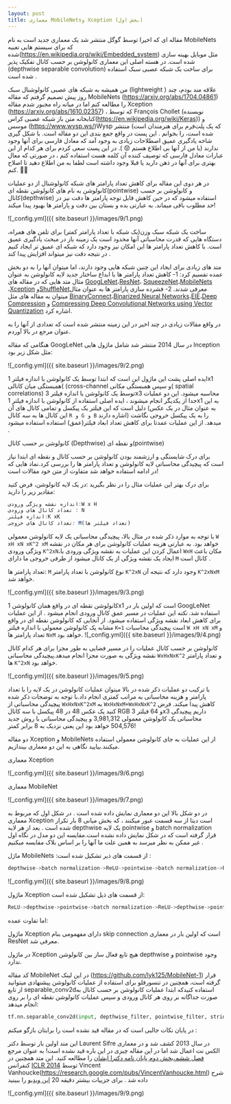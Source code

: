 ```yaml
---
layout: post
title: معماری MobileNetsو Xception (بخش اول)
---
```

مقاله ای که اخیرا توسط گوگل منتشر شد یک معماری جدید است به نام MobileNets که برای سیستم هایی تعبیه شده(https://en.wikipedia.org/wiki/Embedded_system) مثل موبایل بهینه سازی شده است. در هسته اصلی این معماری کانولوشن بر حسب کانال تفکیک پذیر (depthwise separable convolution) برای ساخت یک شبکه عصبی سبک استفاده شده است .

من همیشه به شبکه های عصبی کانولوشنال سبک (lightweight ) علاقه مند بودم، چند روز پیش تصمیم گرفتم که مقاله MobileNets  (https://arxiv.org/abs/1704.04861) را مطالعه کنم اما در میانه راه مجبور شدم مقاله Xception (https://arxiv.org/abs/1610.02357) ، که توسط François Chollet (نویسنده کتابخانه متن باز شبکه عصبی کراس(https://en.wikipedia.org/wiki/Keras)) و موسس (https://www.wysp.ws/)Wysp که یک پلت‌فرم برای هنرمندان است) منتشر شده است، را بخوانم . این پست در واقع جمع بندی این دو مقاله است. با شکل گیری شاخه یادگیری عمیق اصطلاحات زیادی به وجود آمد که معادل فارسی برای آنها وجود ندارند (یا من از آنها بی اطلاع هستم 😟 ). در این پست سعی کردم برای هر کدام از این عبارات معادل فارسی که توصیف کننده آن کلمه هست استفاده کنم ، در صورتی که معال بهتری برای آنها در ذهن دارید یا قبلا وجود داشته است لطفا به من اطلاع دهید تا اصلاح کنم. 🙏🏽

در هر دوی این مقاله برای کاهش تعداد پارامتر های شبکه کانولوشنال از دو عملیات کانولوشن به نام های کانولوشن نقطه ای(pointwise) و کانولوشن بر حسب کانال(depthwise) استفاده میشود که در حین کاهش قابل توجه پارامتر ها دقت نیز در حد مطلوب باقی میماند. به عبارتی بده و بستان بین دقت و پارامتر ها بهبود پیدا میکند!

![_config.yml]({{ site.baseurl }}/images/9/1.png)

ساخت یک شبکه سبک وزن(یک شبکه با تعداد پارامتر کمتر) برای تلفن های همراه، دستگاه هایی که قدرت محاسباتی آنها محدود است یک زمینه باز در مبحث یادگیری عمیق است. با کاهش تعداد پارامتر ها این امکان نیز وجود دارد که شبکه ای عمیق تر ایجاد کنیم در نتیجه دقت نیز میتواند افزایش پیدا کند .  

متد های زیادی برای ایجاد این چنین شبکه هایی وجود دارند، اما میتوان آنها را به دو بخش عمده تقسیم کرد: 
1-	کاهش تعداد پارامتر ها با ابداع ساختار جدید لایه کانولوشن 
به عنوان مثال متد هایی که در مقاله های [GoogLeNet](https://arxiv.org/abs/1409.4842)،[ResNet](https://arxiv.org/abs/1512.03385)، [SqueezeNet](https://arxiv.org/abs/1602.07360)،[MobileNets](https://arxiv.org/abs/1704.04861) ،[Xception](https://arxiv.org/abs/1704.04861) و[ShuffleNet](https://arxiv.org/pdf/1707.01083.pdf)معرفی شدند.
2-	فشرده سازی پارامتر ها
به عنوان مثال میتوان به مقاله های مثل [BinaryConnect](https://arxiv.org/abs/1511.00363)،[Binarized Neural Networks](https://arxiv.org/abs/1602.02830)،[EIE](https://arxiv.org/abs/1602.01528)،[Deep Compression](https://arxiv.org/abs/1510.00149) و [Compressing Deep Convolutional Networks using Vector Quantization](https://arxiv.org/abs/1412.6115) اشاره کرد.

در واقع مقالات زیادی در چند اخیر در این زمینه منتشر شده است که تعدادی از آنها را به عنوان مرجع در بالا آوردم.

هنگامی که مقاله GoogLeNet در سال 2014 منتشر شد شامل ماژول هایی Inception مثل شکل زیر بود:

 ![_config.yml]({{ site.baseurl }}/images/9/2.png)

ایده اصلی پشت این ماژول این است که ابتدا توسط یک کانولوشن با اندازه فیلتر 1x1 همبستگی میان کانالی( (cross-channel  و سپس همبستگی مکانی( spatial correlations) توسط یک کانولوشن یا اندازه فیلتر 3x3 محاسبه میشود. این دو عملیات جدا از یکدیگر انجام میشوند ، ایده اصلی استفاده از کانولوشن با اندازه فیلتر 1x1 به این دلیل است که این فیلتر یک پیکسل و تمامی کانال های آن (به عنوان مثال در یک عکس این کانال ها به سه کانال `R و G و B` اشاره دارند) را به یک پیکسل خروجی نگاشت میدهد. از این عملیات عمدتا برای کاهش تعداد ابعاد فیلتر(عمق) استفاده استفاده میشود .

کانولوشن بر حسب کانال (Depthwise) و نقطه ای(pointwise)

برای درک شایستگی و ارزشمند بودن کانولوشن بر حسب کانال و نقطه ای ابتدا نیاز است که پیچیدگی محاسباتی لایه کانولوشن و تعداد پارامتر ها را بررسی کرد.نماد هایی که در ادامه استفاده خواهد شد متفاوت از متن خود مقالات است!

برای درک بهتر این عملیات مثال را در نظر بگیرید :در یک لایه کانولوشن، فرض کنید مقادیر زیر را دارید:

```javascript
اندازه نقشه ویژگی ورودی:W x H
تعداد کانال های ورودی : N
اندازه فیلتر:K xK
تعداد کانال های خروجی: M(تعداد فیلتر ها)
```

با توجه به موارد ذکر شده در مثال بالا، پیچیدگی محاسباتی یک لایه کانولوشن معمولی
  `W xH xN xK^2 xM` خواهد بود. به عبارتی هزینه عملیات کانولوشن برای هر مکان در  نقشه ویژگی ورودی `K^2xN`،اعمال کردن این عملیات به  نقشه ویژگی ورودی با `WxH` مکان باعث ایجاد یک نقشه ویژگی از یک کانال میشود از طرفی خروجی ما دارای `M` کانال است .

تعداد پارامتر ها: `M` نوع کانولوشن با تعداد پارامتر `K^2xN`  وجود دارد که نتیجه آن `K^2xNxM` خواهد شد.

![_config.yml]({{ site.baseurl }}/images/9/3.png)

کانولوشن نقطه ای در واقع همان کانولوشن 1x1 است که اولین بار در GoogLeNet استفاده شد. *نکته* این عملیات در مسیر عمق کانال ورودی انجام میشود . از این عملیات برای کاهش ابعاد نقشه ویژگی استفاده میشود. از آنجایی که کانولوشن نقطه ای در واقع مشابه یک کانولوشن معمولی با اندازه فیلتر `K=1` است پیچیدگی محاسبات `W xH xN xM` و تعداد پارامتر ها `NxM` خواهد بود.
![_config.yml]({{ site.baseurl }}/images/9/4.png)

کانولوشن بر حسب کانال عملیات را در مسیر فضایی به طور مجزا برای هر کدام کانال نقشه ویژگی  به صورت مجزا انجام میدهد.پیچیدگی محاسباتی `WxHxNxK^2` و تعداد پارامتر ها `K^2xN` خواهد بود.

![_config.yml]({{ site.baseurl }}/images/9/5.png)

با ترکیب دو عملیات ذکر شده در بالا میتوان عملیات کانولوشن در یک لایه را با تعداد پارامتر و هزینه محاسباتی به مراتب کمتری انجام داد.با توجه به توضحات ذکر شده پیچیدگی محاسباتی از `WxHxNxK^2xM` به `WxHxNxM+WxHxNxK^2` کاهش پیدا میکند. فرض کنید یک عکس 48 در 48 پیکسل با سه کانال RGB و 64 فیلتر 3x3 داریم پیچیدگی محاسباتی یک کانولوشن معمولی 3,981,312 و پیچیدگی محاسباتی با روش جدید 504,576 خواهد بود این یعنی نزدیک به 8 برابر کمتر!

دو مقاله Xception و MobileNets از این عملیات به جای کانولوشن معمولی استفاده میکنند.بیایید نگاهی به این دو معماری بیندازیم.

معماری Xception

![_config.yml]({{ site.baseurl }}/images/9/6.png)

معماری MobileNet

![_config.yml]({{ site.baseurl }}/images/9/7.png)

در دو شکل بالا این دو معماری نمایش داده شده است . در شکل اول که مربوط به معماری Xception است دیتا از سه قسمت عبور میکنند ، که بخش میانی 8 بار تکرار شده است . بعد از هر لایه depthwise یک لایه pointwise و batch normalization قرار گرفته است که در شکل نمایش داده نشده است.مقایسه این دو مدل در نگاه اول غیر ممکن به نظر میرسد به همین علت ما آنها را بر اساس بلاک مقایسه میکنیم .

ماژل MobileNets :از قسمت های ذیر تشکیل شده است :

```python
depthwise->batch normalization->ReLU->pointwise->batch normalization->ReLU
```

![_config.yml]({{ site.baseurl }}/images/9/8.png)


ماژول Xception  از قسمت های ذیل تشکیل شده است:

```python
ReLU->depthwise->pointwise->batch normalization->ReLU->depthwise->pointwise->batch normalization->ReLU->depthwise->pointwise->batch normalization+identity mapping
```

اما تفاوت عمده:

ماژول Xception  دارای مفهمومی بنام skip connection است که اولین بار در معماری ResNet معرفی شد. 

در ماژول Xception  هیچ تابع فعال ساز بین کانولوشن depthwise  و pointwise  وجود ندارد.

کد مقاله MobileNet در این لینک (https://github.com/lyk125/MobileNet-1) قرار گرفته است، همچنین در تنسورفلو برای استفاده از عملیات کانولوشن پیشنهادی میتوانید از تابع separable_conv2dاستفاده کنیدکه ابتدا عملیات کانولوشن بر حسب کانال به صورت جداگانه بر روی هر کانال ورودی و سپس عملیات کانولوشن نقطه ای را بر روی انجام میدهد:

```python
tf.nn.separable_conv2d(input, depthwise_filter, pointwise_filter, strides, padding, rate=None, name=None)
```

در پایان نکات جالبی است که در مقاله قید نشده است را برایتان بازگو میکنم :

این متد اولین بار توسط دکتر Laurent Sifre در سال 2013 کشف شد و در معماری الکس نت اعمال شد اما در این مقاله چیزی در این باره قید نشده است! به عنوان مرجع [فصل ششم،بخش دوم پایان نامه دکترا ایشان](http://www.di.ens.fr/data/publications/papers/phd_sifre.pdf) را مطالعه کنید. این متد همچنین در کنفرانس [ICLR 2014](https://sites.google.com/site/representationlearning2014/) توسط Vincent Vanhoucke(https://research.google.com/pubs/VincentVanhoucke.html) شرح داده شد . برای جزییات بیشتر دقیقه 20 [این ویدیو](https://youtu.be/VhLe-u0M1a8?t=1213) را ببینید

![_config.yml]({{ site.baseurl }}/images/9/9.png)
